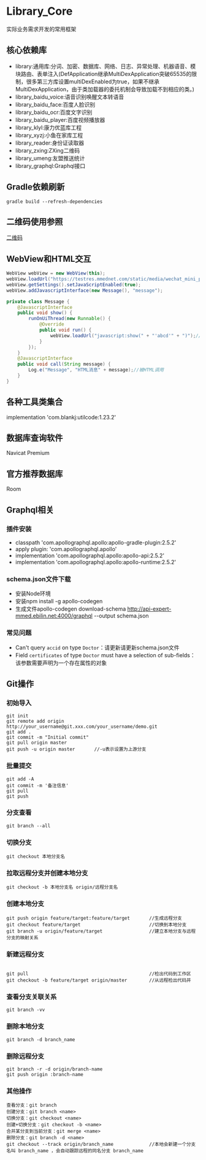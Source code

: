 # Library_Core

实际业务需求开发的常用框架

## 核心依赖库

* library:通用库:分词、加密、数据库、网络、日志、异常处理、机器语音、模块路由、表单注入(DefApplication继承MultiDexApplication突破65535的限制，很多第三方库设置multiDexEnabled为true，如果不继承MultiDexApplication，由于类加载器的委托机制会导致加载不到相应的类。)
* library_baidu_voice:语音识别唤醒文本转语音
* library_baidu_face:百度人脸识别
* library_baidu_ocr:百度文字识别
* library_baidu_player:百度视频播放器
* library_klyl:康力优蓝库工程
* library_xyzj:小鱼在家库工程
* library_reader:身份证读取器
* library_zxing:ZXing二维码
* library_umeng:友盟推送统计
* library_graphql:Graphql接口

## Gradle依赖刷新

```
gradle build --refresh-dependencies
```

## 二维码使用参照

[二维码](https://github.com/yuzhiqiang1993/zxing/releases)

## WebView和HTML交互

```java
WebView webView = new WebView(this);
webView.loadUrl("https://testres.mmednet.com/static/media/wechat_mini_pgm/html/middle.html");
webView.getSettings().setJavaScriptEnabled(true);
webView.addJavascriptInterface(new Message(), "message");

private class Message {
    @JavascriptInterface
    public void show() {
        runOnUiThread(new Runnable() {
            @Override
            public void run() {
                webView.loadUrl("javascript:show(" + "'abcd'" + ")");//调用HTML方法
            }
        });
    }
    @JavascriptInterface
    public void call(String message) {
        Log.e("Message", "HTML消息" + message);//被HTML调用
    }
}
```

## 各种工具类集合
implementation 'com.blankj:utilcode:1.23.2'

## 数据库查询软件
Navicat Premium

## 官方推荐数据库
Room

## Graphql相关

### 插件安装

* classpath 'com.apollographql.apollo:apollo-gradle-plugin:2.5.2'
* apply plugin: 'com.apollographql.apollo'
* implementation 'com.apollographql.apollo:apollo-api:2.5.2'
* implementation 'com.apollographql.apollo:apollo-runtime:2.5.2'

### schema.json文件下载

* 安装Node环境
* 安装npm install -g apollo-codegen
* 生成文件apollo-codegen download-schema http://api-expert-mmed.ebilin.net:4000/graphql --output schema.json

### 常见问题

* Can't query `accid` on type `Doctor`：请更新请更新schema.json文件
* Field `certificates` of type `Doctor` must have a selection of sub-fields：该参数需要声明为一个存在属性的对象

## Git操作

### 初始导入

```
git init
git remote add origin http://your_username@git.xxx.com/your_username/demo.git
git add .
git commit -m "Initial commit"
git pull origin master
git push -u origin master		//-u表示设置为上游分支
```

### 批量提交

```
git add -A
git commit -m '备注信息'
git pull
git push
```

### 分支查看

```
git branch --all
```

### 切换分支

```
git checkout 本地分支名
```

### 拉取远程分支并创建本地分支

```
git checkout -b 本地分支名 origin/远程分支名
```

### 创建本地分支

```
git push origin feature/target:feature/target		//生成远程分支
git checkout feature/target				            //切换到本地分支
git branch -u origin/feature/target			        //建立本地分支与远程分支的映射关系
```

### 新建远程分支
```

git pull						                    //检出代码到工作区
git checkout -b feature/target origin/master 		//从远程检出代码并
```

### 查看分支关联关系

```
git branch -vv
```

### 删除本地分支

```
git branch -d branch_name
```

### 删除远程分支

```
git branch -r -d origin/branch-name
git push origin :branch-name
```

### 其他操作

```
查看分支：git branch
创建分支：git branch <name>
切换分支：git checkout <name>
创建+切换分支：git checkout -b <name>
合并某分支到当前分支：git merge <name>
删除分支：git branch -d <name>
git checkout --track origin/branch_name             //本地会新建一个分支名叫 branch_name ，会自动跟踪远程的同名分支 branch_name
```

